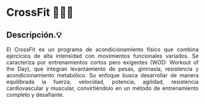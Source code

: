 # CrossFit 🏋️‍♂️🔥


## Descripción.💡

<p align="justify">El CrossFit es un programa de acondicionamiento físico que combina ejercicios de alta intensidad con movimientos funcionales variados. Se caracteriza por entrenamientos cortos pero exigentes (WOD: Workout of the Day), que integran levantamiento de pesas, gimnasia, resistencia y acondicionamiento metabólico. Su enfoque busca desarrollar de manera equilibrada la fuerza, velocidad, potencia, agilidad, resistencia cardiovascular y muscular, convirtiéndolo en un método de entrenamiento completo y desafiante.</p>